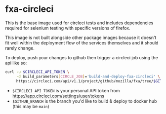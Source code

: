 # fxa-circleci

This is the base image used for circleci tests and includes dependencies required for selenium testing with specific versions of firefox.

This image is not built alongside other package images because it doesn't fit well within the deployment flow of the services themselves and it should rarely change.

To deploy, push your changes to github then trigger a circleci job using the api like so:

```sh
curl -u $CIRCLECI_API_TOKEN \
     -d build_parameters[CIRCLE_JOB]='build-and-deploy-fxa-circleci' \
     https://circleci.com/api/v1.1/project/github/mozilla/fxa/tree/$GITHUB_BRANCH
```

- `$CIRCLECI_API_TOKEN` is your personal API token from https://app.circleci.com/settings/user/tokens
- `$GITHUB_BRANCH` is the branch you'd like to build & deploy to docker hub (this may be `main`)
